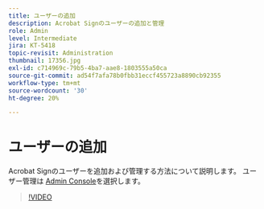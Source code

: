 ```yaml
---
title: ユーザーの追加
description: Acrobat Signのユーザーの追加と管理
role: Admin
level: Intermediate
jira: KT-5418
topic-revisit: Administration
thumbnail: 17356.jpg
exl-id: c714969c-79b5-4ba7-aae8-1803555a50ca
source-git-commit: ad54f7afa78b0fbb31eccf455723a8890cb92355
workflow-type: tm+mt
source-wordcount: '30'
ht-degree: 20%

---
```


# ユーザーの追加

Acrobat Signのユーザーを追加および管理する方法について説明します。 ユーザー管理は [Admin Console](https://adminconsole.adobe.com/)を選択します。

>[!VIDEO](https://video.tv.adobe.com/v/3419315?quality=12&learn=on&hidetitle=true)
